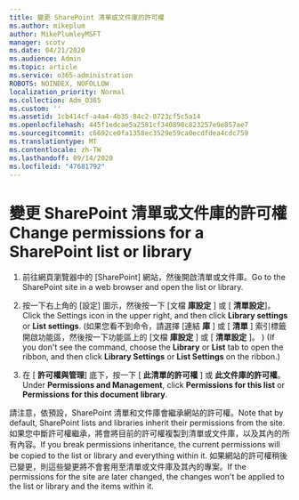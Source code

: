 ```yaml
---
title: 變更 SharePoint 清單或文件庫的許可權
ms.author: mikeplum
author: MikePlumleyMSFT
manager: scotv
ms.date: 04/21/2020
ms.audience: Admin
ms.topic: article
ms.service: o365-administration
ROBOTS: NOINDEX, NOFOLLOW
localization_priority: Normal
ms.collection: Adm_O365
ms.custom: ''
ms.assetid: 1cb414cf-a4a4-4b35-84c2-0723cf5c5a14
ms.openlocfilehash: 445f1edcae5a2581cf340898c823257e9e857ae7
ms.sourcegitcommit: c6692ce0fa1358ec3529e59ca0ecdfdea4cdc759
ms.translationtype: MT
ms.contentlocale: zh-TW
ms.lasthandoff: 09/14/2020
ms.locfileid: "47681792"
---
```

# <a name="change-permissions-for-a-sharepoint-list-or-library"></a><span data-ttu-id="80309-102">變更 SharePoint 清單或文件庫的許可權</span><span class="sxs-lookup"><span data-stu-id="80309-102">Change permissions for a SharePoint list or library</span></span>

1. <span data-ttu-id="80309-103">前往網頁瀏覽器中的 [SharePoint] 網站，然後開啟清單或文件庫。</span><span class="sxs-lookup"><span data-stu-id="80309-103">Go to the SharePoint site in a web browser and open the list or library.</span></span>
    
2. <span data-ttu-id="80309-104">按一下右上角的 [設定] 圖示，然後按一下 [文檔 **庫設定** ] 或 [ **清單設定**]。</span><span class="sxs-lookup"><span data-stu-id="80309-104">Click the Settings icon in the upper right, and then click **Library settings** or **List settings**.</span></span> <span data-ttu-id="80309-105"> (如果您看不到命令，請選擇 [連結 **庫** ] 或 [ **清單** ] 索引標籤開啟功能區，然後按一下功能區上的 [文檔 **庫設定** ] 或 [ **清單設定** ]。 ) </span><span class="sxs-lookup"><span data-stu-id="80309-105">(If you don't see the command, choose the **Library** or **List** tab to open the ribbon, and then click **Library Settings** or **List Settings** on the ribbon.)</span></span> 
    
3. <span data-ttu-id="80309-106">在 [ **許可權與管理**] 底下，按一下 [ **此清單的許可權** ] 或 **此文件庫的許可權**。</span><span class="sxs-lookup"><span data-stu-id="80309-106">Under **Permissions and Management**, click **Permissions for this list** or **Permissions for this document library**.</span></span>
    
<span data-ttu-id="80309-107">請注意，依預設，SharePoint 清單和文件庫會繼承網站的許可權。</span><span class="sxs-lookup"><span data-stu-id="80309-107">Note that by default, SharePoint lists and libraries inherit their permissions from the site.</span></span> <span data-ttu-id="80309-108">如果您中斷許可權繼承，將會將目前的許可權複製到清單或文件庫，以及其內的所有內容。</span><span class="sxs-lookup"><span data-stu-id="80309-108">If you break permissions inheritance, the current permissions will be copied to the list or library and everything within it.</span></span> <span data-ttu-id="80309-109">如果網站的許可權稍後已變更，則這些變更將不會套用至清單或文件庫及其內的專案。</span><span class="sxs-lookup"><span data-stu-id="80309-109">If the permissions for the site are later changed, the changes won't be applied to the list or library and the items within it.</span></span>
  

